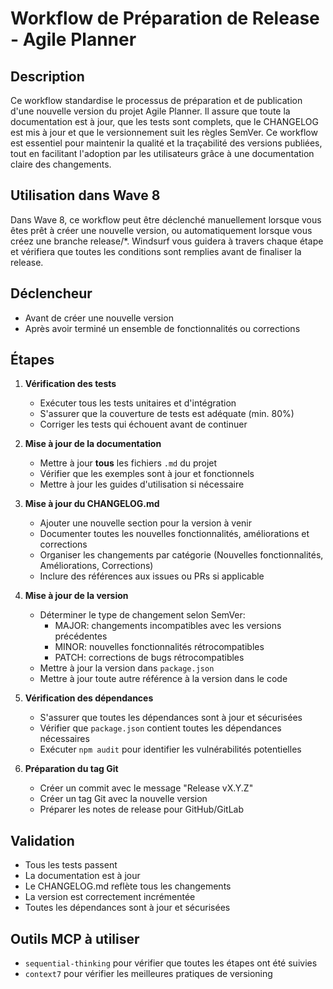 # Workflow de Préparation de Release - Agile Planner

## Description
Ce workflow standardise le processus de préparation et de publication d'une nouvelle version du projet Agile Planner. Il assure que toute la documentation est à jour, que les tests sont complets, que le CHANGELOG est mis à jour et que le versionnement suit les règles SemVer. Ce workflow est essentiel pour maintenir la qualité et la traçabilité des versions publiées, tout en facilitant l'adoption par les utilisateurs grâce à une documentation claire des changements.

## Utilisation dans Wave 8
Dans Wave 8, ce workflow peut être déclenché manuellement lorsque vous êtes prêt à créer une nouvelle version, ou automatiquement lorsque vous créez une branche release/*. Windsurf vous guidera à travers chaque étape et vérifiera que toutes les conditions sont remplies avant de finaliser la release.

## Déclencheur
- Avant de créer une nouvelle version
- Après avoir terminé un ensemble de fonctionnalités ou corrections

## Étapes
1. **Vérification des tests**
   - Exécuter tous les tests unitaires et d'intégration
   - S'assurer que la couverture de tests est adéquate (min. 80%)
   - Corriger les tests qui échouent avant de continuer

2. **Mise à jour de la documentation**
   - Mettre à jour **tous** les fichiers `.md` du projet
   - Vérifier que les exemples sont à jour et fonctionnels
   - Mettre à jour les guides d'utilisation si nécessaire

3. **Mise à jour du CHANGELOG.md**
   - Ajouter une nouvelle section pour la version à venir
   - Documenter toutes les nouvelles fonctionnalités, améliorations et corrections
   - Organiser les changements par catégorie (Nouvelles fonctionnalités, Améliorations, Corrections)
   - Inclure des références aux issues ou PRs si applicable

4. **Mise à jour de la version**
   - Déterminer le type de changement selon SemVer:
     - MAJOR: changements incompatibles avec les versions précédentes
     - MINOR: nouvelles fonctionnalités rétrocompatibles
     - PATCH: corrections de bugs rétrocompatibles
   - Mettre à jour la version dans `package.json`
   - Mettre à jour toute autre référence à la version dans le code

5. **Vérification des dépendances**
   - S'assurer que toutes les dépendances sont à jour et sécurisées
   - Vérifier que `package.json` contient toutes les dépendances nécessaires
   - Exécuter `npm audit` pour identifier les vulnérabilités potentielles

6. **Préparation du tag Git**
   - Créer un commit avec le message "Release vX.Y.Z"
   - Créer un tag Git avec la nouvelle version
   - Préparer les notes de release pour GitHub/GitLab

## Validation
- Tous les tests passent
- La documentation est à jour
- Le CHANGELOG.md reflète tous les changements
- La version est correctement incrémentée
- Toutes les dépendances sont à jour et sécurisées

## Outils MCP à utiliser
- `sequential-thinking` pour vérifier que toutes les étapes ont été suivies
- `context7` pour vérifier les meilleures pratiques de versioning
